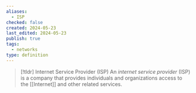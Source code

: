 ```yaml
---
aliases:
  - ISP
checked: false
created: 2024-05-23
last_edited: 2024-05-23
publish: true
tags:
  - networks
type: definition
---
```

>[!tldr] Internet Service Provider (ISP)
>An *internet service provider* (ISP) is a company that provides individuals and organizations access to the [[Internet]] and other related services. 

